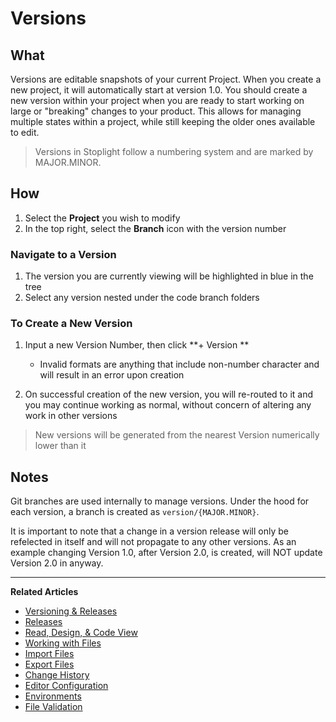 # Versions

## What

Versions are editable snapshots of your current Project. When you create a new project, it will automatically start at version 1.0. You should create a new version within your project when you are ready to start working on large or "breaking" changes to your product. This allows for managing multiple states within a project, while still keeping the older ones available to edit.

> Versions in Stoplight follow a numbering system and are marked by MAJOR.MINOR.

## How

1.  Select the **Project** you wish to modify
2.  In the top right, select the **Branch** icon with the version
    number

### Navigate to a Version

1.  The version you are currently viewing will be highlighted in blue in the tree
2.  Select any version nested under the code branch folders

### To Create a New Version

1.  Input a new Version Number, then click **+ Version **

    - Invalid formats are anything that include non-number character and will result in an error upon creation

2.  On successful creation of the new version, you will re-routed to it and you may continue working as normal, without concern of altering any work in other versions

> New versions will be generated from the nearest Version numerically lower than it

## Notes

Git branches are used internally to manage versions. Under the hood for each version, a branch is created as `version/{MAJOR.MINOR}`.

It is important to note that a change in a version release will only be refelected in itself and will not propagate to any other versions. As an example changing Version 1.0, after Version 2.0, is created, will NOT update Version 2.0 in anyway.

---

**Related Articles**

- [Versioning & Releases](./introduction.md)
- [Releases](./releases.md)
- [Read, Design, & Code View](/platform/editor-basics/read-design-code-view)
- [Working with Files](/platform/editor-basics/working-with-files)
- [Import Files](/platform/editor-basics/import-files)
- [Export Files](/platform/editor-basics/export-files)
- [Change History](/platform/editor-basics/change-history)
- [Editor Configuration](/platform/editor-basics/editor-configuration)
- [Environments](/platform/editor-basics/environments)
- [File Validation](/platform/editor-basics/file-validation)
